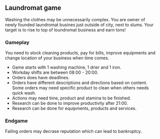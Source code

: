 ## Laundromat game
Washing the clothes may be unnecessarily complex. You are owner of newly founded laundromat busines just outside of city, next to slums. Your target is to rise to top of loundromat business and earn tons!

### Gameplay
You need to stock cleaning products, pay for bills, improve equipments and change location of your business when time comes. 
- Game starts with 1 washing machine, 1 drier and 1 iron. 
- Workday shifts are between 08:00 - 20:00. 
- Orders does have deadlines.
- Orders have different descriptions and directions based on content. Some orders may need specific product to clean when others needs quick wash.
- Actions may need time, product and stamina to be finished.
- Research can be done to improve productivity after 21:00.
- Research can be done for equipments, products and services.

### Endgame
Failing orders may decrase reputation which can lead to bankruptcy.
